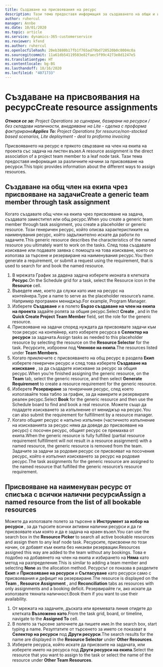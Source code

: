 ```yaml
---
title: Създаване на присвоявания на ресурс
description: Тази тема предоставя информация за създаването на общи и именувани ресурсни назначения.
author: ruhercul
manager: Annbe
ms.date: 10/01/2020
ms.topic: article
ms.service: dynamics-365-customerservice
ms.reviewer: kfend
ms.author: ruhercul
ms.openlocfilehash: 20eb3880b17fb1f765ad79bd720520b0c8004c0a
ms.sourcegitcommit: 11a61db54119503e82faec5f99c4273e8d1247e5
ms.translationtype: HT
ms.contentlocale: bg-BG
ms.lasthandoff: 10/16/2020
ms.locfileid: "4071733"
---
```

# <a name="create-resource-assignments"></a><span data-ttu-id="2da8e-103">Създаване на присвоявания на ресурс</span><span class="sxs-lookup"><span data-stu-id="2da8e-103">Create resource assignments</span></span>

<span data-ttu-id="2da8e-104">_**Отнася се за:** Project Operations за сценарии, базирани на ресурси / без складови наличности, внедряване на Lite - сделка с проформа фактуриране_</span><span class="sxs-lookup"><span data-stu-id="2da8e-104">_**Applies To:** Project Operations for resource/non-stocked based scenarios, Lite deployment - deal to proforma invoicing_</span></span>


<span data-ttu-id="2da8e-105">Присвояването на ресурс е прякото свързване на член на екипа на проекта със задача на листен възел.</span><span class="sxs-lookup"><span data-stu-id="2da8e-105">A resource assignment is the direct association of a project team member to a leaf node task.</span></span> <span data-ttu-id="2da8e-106">Тази тема предоставя информация за различните начини за присвояване на ресурси.</span><span class="sxs-lookup"><span data-stu-id="2da8e-106">This topic provides information about the different ways to assign resources.</span></span>

## <a name="create-a-generic-team-member-through-task-assignment"></a><span data-ttu-id="2da8e-107">Създаване на общ член на екипа чрез присвояване на задачи</span><span class="sxs-lookup"><span data-stu-id="2da8e-107">Create a generic team member through task assignment</span></span>


<span data-ttu-id="2da8e-108">Когато създавате общ член на екипа чрез присвояване на задача, създавате заместител или общ ресурс.</span><span class="sxs-lookup"><span data-stu-id="2da8e-108">When you create a generic team member through task assignment, you create a placeholder or generic resource.</span></span> <span data-ttu-id="2da8e-109">Този генеричен ресурс, който описва характеристиките на наименувания ресурс, който задължително искате да работи по задачите.</span><span class="sxs-lookup"><span data-stu-id="2da8e-109">This generic resource describes the characteristics of the named resource you ultimately want to work on the tasks.</span></span> <span data-ttu-id="2da8e-110">След това създавате изискване или подавате заявка с помощта на това изискване, което се използва за търсене и резервиране на наименувания ресурс.</span><span class="sxs-lookup"><span data-stu-id="2da8e-110">You then generate a requirement, or submit a request using the requirement, that is used to search for and book the named resource.</span></span>

1. <span data-ttu-id="2da8e-111">В мрежата График за дадена задача изберете иконата в клетката **Ресурс**.</span><span class="sxs-lookup"><span data-stu-id="2da8e-111">On the Schedule grid for a task, select the Resource icon in the **Resource** cell.</span></span>
2. <span data-ttu-id="2da8e-112">Въведете име, което да служи като име на ресурс на контейнера.</span><span class="sxs-lookup"><span data-stu-id="2da8e-112">Type a name to serve as the placeholder resource’s name.</span></span> <span data-ttu-id="2da8e-113">Например програмен мениджър.</span><span class="sxs-lookup"><span data-stu-id="2da8e-113">For example, Program Manager.</span></span>
3. <span data-ttu-id="2da8e-114">Изберете **Създаване** и в полето **Бързо създаване на член на екипа на проекта** задайте ролята за общия ресурс.</span><span class="sxs-lookup"><span data-stu-id="2da8e-114">Select **Create** , and in the **Quick Create Project Team Member** field, set the role for the generic resource.</span></span>
4. <span data-ttu-id="2da8e-115">Присвояване на задачи според нуждата да присвоявате задачи към този ресурс на контейнер, като изберете ресурса в **Селектор на ресурси** за задачата.</span><span class="sxs-lookup"><span data-stu-id="2da8e-115">Assign tasks as needed to this placeholder resource by selecting the resource on the **Resource Selector** for the task.</span></span> <span data-ttu-id="2da8e-116">Ресурсите, изброени под **Членове на екипа**.</span><span class="sxs-lookup"><span data-stu-id="2da8e-116">The resources listed under **Team Members**.</span></span>
5. <span data-ttu-id="2da8e-117">Когато приключите с присвояването на общ ресурс в раздела **Екип** изберете генеричен ресурс и след това изберете **Създаване на изискване** , за да създадете изискване за ресурс за общия ресурс.</span><span class="sxs-lookup"><span data-stu-id="2da8e-117">When you’re finished assigning the generic resource, on the **Team** tab, select the generic resource, and then select **Generate Requirement** to create a resource requirement for the generic resource.</span></span>
6. <span data-ttu-id="2da8e-118">Изберете **Резервиране** за генеричния ресурс, след което използвайте това табло за график, за да намерите и резервирате реален ресурс.</span><span class="sxs-lookup"><span data-stu-id="2da8e-118">Select **Book** for the generic resource and then use the Schedule board to find and book a real resource.</span></span> <span data-ttu-id="2da8e-119">Можете също да подадете изискването за изпълнение от мениджър на ресурс.</span><span class="sxs-lookup"><span data-stu-id="2da8e-119">You can also submit the requirement for fulfillment by a resource manager.</span></span>
7. <span data-ttu-id="2da8e-120">Когато общият ресурс е напълно изпълнен (частичното изпълнение на изискванията за ресурс няма да доведе до присвояване на ресурс) с посочен ресурс, общият ресурс се премахва от екипа.</span><span class="sxs-lookup"><span data-stu-id="2da8e-120">When the generic resource is fully fulfilled (partial resource requirement fulfillment will not result in a resource assignment) with a named resource, the generic resource is removed from the team.</span></span> <span data-ttu-id="2da8e-121">Задачите за задачи за родовия ресурс се присвояват на посочения ресурс, който е изпълнил изискването за ресурс на родовия ресурс.</span><span class="sxs-lookup"><span data-stu-id="2da8e-121">The task assignments for the generic resource are assigned to the named resource that fulfilled the generic resource’s resource requirement.</span></span>

## <a name="assign-a-named-resource-from-the-list-of-all-bookable-resources"></a><span data-ttu-id="2da8e-122">Присвояване на наименуван ресурс от списъка с всички налични ресурси</span><span class="sxs-lookup"><span data-stu-id="2da8e-122">Assign a named resource from the list of all bookable resources</span></span>

<span data-ttu-id="2da8e-123">Можете да използвате полето за търсене в **Инструмент за избор на ресурси** , за да търсите всички активни налични ресурси и да ги присвоявате към която и да е задача на краен възел.</span><span class="sxs-lookup"><span data-stu-id="2da8e-123">You can use the search box in the **Resource Picker** to search all active bookable resources and assign them to any leaf node task.</span></span> <span data-ttu-id="2da8e-124">Ресурсите, присвоени по този начин, се добавят към екипа без никакви резервации.</span><span class="sxs-lookup"><span data-stu-id="2da8e-124">Resources assigned this way are added to the team without any bookings.</span></span> <span data-ttu-id="2da8e-125">Това е подобно на добавянето на член на екипа и избирането на **Няма** като метод на разпределение.</span><span class="sxs-lookup"><span data-stu-id="2da8e-125">This is similar to adding a team member and selecting **None** as the allocation method.</span></span> <span data-ttu-id="2da8e-126">Ресурсът се показва в разделите **Екип** и **Присвояване на ресурси** и **Съгласуване** като ресурси само с присвоявания и дефицит на резервиране.</span><span class="sxs-lookup"><span data-stu-id="2da8e-126">The resource is displayed on the **Team** , **Resource Assignment** , and **Reconciliation** tabs as resources with only assignments and a booking deficit.</span></span> <span data-ttu-id="2da8e-127">Резервирайте ги, ако искате да използвате тяхната наличност.</span><span class="sxs-lookup"><span data-stu-id="2da8e-127">Book them if you want to use their availability.</span></span>

1. <span data-ttu-id="2da8e-128">От мрежата на задачите, дъската или времевата линия отидете до клетката **Възложено като**.</span><span class="sxs-lookup"><span data-stu-id="2da8e-128">From the task grid, board, or timeline, navigate to the **Assigned To** cell.</span></span>
2. <span data-ttu-id="2da8e-129">В полето за търсене започнете да пишете име.</span><span class="sxs-lookup"><span data-stu-id="2da8e-129">In the search box, start typing a name.</span></span> <span data-ttu-id="2da8e-130">Резултатите от търсенето за името се показват в **Селектор на ресурси** под **Други ресурси**.</span><span class="sxs-lookup"><span data-stu-id="2da8e-130">The search results for the name are displayed in the **Resource Selector** under **Other Resources**.</span></span>
3. <span data-ttu-id="2da8e-131">Изберете ресурса, който искате да присвоите на задачата, или изберете името на ресурса под **Други ресурси на екипа**.</span><span class="sxs-lookup"><span data-stu-id="2da8e-131">Select the resource that you want to assign to the task or select the name of the resource under **Other Team Resources**.</span></span>
